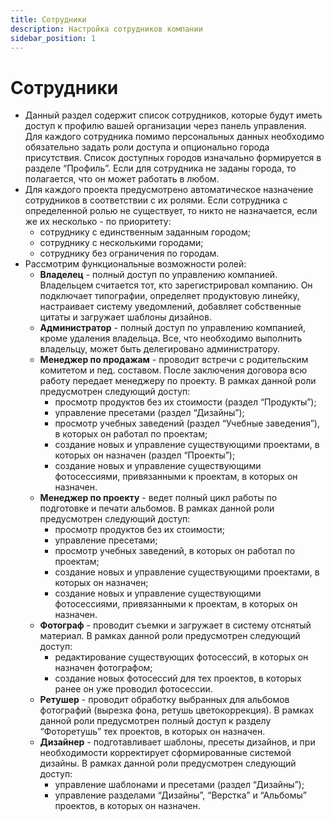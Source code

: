 ```yaml
---
title: Сотрудники
description: Настройка сотрудников компании
sidebar_position: 1
---
```


# Сотрудники

* Данный раздел содержит список сотрудников, которые будут иметь доступ к профилю вашей организации через панель управления. Для каждого сотрудника помимо персональных данных необходимо обязательно задать роли доступа и опционально города присутствия. Список доступных городов изначально формируется в разделе “Профиль”. Если для сотрудника не заданы города, то полагается, что он может работать в любом.
* Для каждого проекта предусмотрено автоматическое назначение сотрудников в соответствии с их ролями. Если сотрудника с определенной ролью не существует, то никто не назначается, если же их несколько - по приоритету:
    + сотруднику с единственным заданным городом;
    + сотруднику с несколькими городами;
    + сотруднику без ограничения по городам.
* Рассмотрим функциональные возможности ролей:
    + __Владелец__ - полный доступ по управлению компанией. Владельцем считается тот, кто зарегистрировал компанию. Он подключает типографии, определяет продуктовую линейку, настраивает систему уведомлений, добавляет собственные цитаты и загружает шаблоны дизайнов.
    + __Администратор__ - полный доступ по управлению компанией, кроме удаления владельца. Все, что необходимо выполнить владельцу, может быть делегировано администратору.
    + __Менеджер по продажам__ - проводит встречи с родительским комитетом и пед. составом. После заключения договора всю работу передает менеджеру по проекту. В рамках данной роли предусмотрен следующий доступ:
        * просмотр продуктов без их стоимости (раздел “Продукты”);
        * управление пресетами (раздел “Дизайны”);
        * просмотр учебных заведений (раздел “Учебные заведения”), в которых он работал по проектам;
        * создание новых и управление существующими проектами, в которых он назначен (раздел “Проекты”);
        * создание новых и управление существующими фотосессиями, привязанными к проектам, в которых он назначен.
    + __Менеджер по проекту__ - ведет полный цикл работы по подготовке и печати альбомов. В рамках данной роли предусмотрен следующий доступ:
        * просмотр продуктов без их стоимости;
        * управление пресетами;
        * просмотр учебных заведений, в которых он работал по проектам;
        * создание новых и управление существующими проектами, в которых он назначен;
        * создание новых и управление существующими фотосессиями, привязанными к проектам, в которых он назначен.
    + __Фотограф__ - проводит съемки и загружает в систему отснятый материал. В рамках данной роли предусмотрен следующий доступ:
        * редактирование существующих фотосессий, в которых он назначен фотографом;
        * создание новых фотосессий для тех проектов, в которых ранее он уже проводил фотосессии.
    + __Ретушер__ - проводит обработку выбранных для альбомов фотографий (вырезка фона, ретушь цветокоррекция). В рамках данной роли предусмотрен полный доступ к разделу “Фоторетушь” тех проектов, в которых он назначен.
    + __Дизайнер__ - подготавливает шаблоны, пресеты дизайнов, и при необходимости корректирует сформированные системой дизайны. В рамках данной роли предусмотрен следующий доступ:
        * управление шаблонами и пресетами (раздел “Дизайны”);
        * управление разделами “Дизайны”, “Верстка” и “Альбомы” проектов, в которых он назначен.